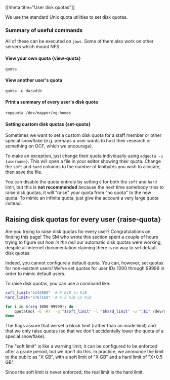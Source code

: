 [[!meta title="User disk quotas"]]

We use the standard Unix quota utilities to set disk quotas.


### Summary of useful commands

All of these can be executed on `jaws`. Some of them also work on other servers
which mount NFS.


#### View your own quota    {view-quota}

    quota


#### View another user's quota

    quota -u daradib


#### Print a summary of every user's disk quota

    repquota /dev/mapper/vg-homes


#### Setting custom disk quotas    {set-quota}

Sometimes we want to set a custom disk quota for a staff member or other
special snowflake (e.g. perhaps a user wants to host their research or
something on OCF, which we encourage).

To make an exception, just change their quota individually using `edquota -u
{username}`. This will open a file in your editor showing their quota. Change
the `soft` and `hard` columns to the number of kibibytes you wish to allocate,
then save the file.

You can disable the quota entirely by setting `0` for both the `soft` and
`hard` limit, but this is **not recommended** because the next time somebody
tries to raise disk quotas, it will "raise" your quota from "no quota" to the
new quota. To mimic an infinite quota, just give the account a very large quota
instead.


## Raising disk quotas for every user    {raise-quota}

Are you trying to raise disk quotas for every user? Congratulations on finding
this page! The SM who wrote this section spent a couple of hours trying to
figure out *how in the hell* our automatic disk quotas were working, despite
all internet documentation claiming there is no way to set default disk quotas.

Indeed, you cannot configure a default quota. You can, however, set quotas for
non-existent users! We've set quotas for user IDs 1000 through 99999 in order
to mimic default users.

To raise disk quotas, you can use a command like:

```bash
soft_limit="5242880"  # 5 GiB in KiB
hard_limit="5767168"  # 5.5 GiB in KiB

for i in $(seq 1000 99999); do
    quotatool -b -Rr  -q "$soft_limit" -l "$hard_limit" -u ":$i" /dev/mapper/vg-homes
done
```

The flags assure that we set a block limit (rather than an inode limit) and
that we only raise quotas (so that we don't accidentally lower the quota of a
special snowflake).

The "soft limit" is like a warning limit; it can be configured to be enforced
after a grade period, but we don't do this. In practice, we announce the limit
to the public as "X GB", with a soft limit of "X GB" and a hard limit of "X+0.5
GB".

Since the soft limit is never enforced, the real limit is the hard limit.
